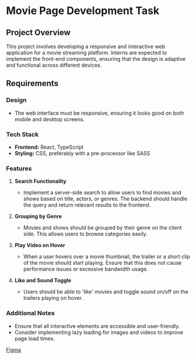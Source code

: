 # Movie Page Development Task

## Project Overview
This project involves developing a responsive and interactive web application for a movie streaming platform. Interns are expected to implement the front-end components, ensuring that the design is adaptive and functional across different devices.

## Requirements

### Design
- The web interface must be responsive, ensuring it looks good on both mobile and desktop screens.

### Tech Stack
- **Frontend:** React, TypeScript
- **Styling:** CSS, preferably with a pre-processor like SASS 

### Features

1. **Search Functionality**
   - Implement a server-side search to allow users to find movies and shows based on title, actors, or genres. The backend should handle the query and return relevant results to the frontend.

2. **Grouping by Genre**
   - Movies and shows should be grouped by their genre on the client side. This allows users to browse categories easily.

3. **Play Video on Hover**
   - When a user hovers over a movie thumbnail, the trailer or a short clip of the movie should start playing. Ensure that this does not cause performance issues or excessive bandwidth usage.

4. **Like and Sound Toggle**
   - Users should be able to 'like' movies and toggle sound on/off on the trailers playing on hover.

### Additional Notes
- Ensure that all interactive elements are accessible and user-friendly.
- Consider implementing lazy loading for images and videos to improve page load times.

<a href="https://www.figma.com/design/bcsqNWAsxpJyZS4UV3gJk8/Movie?node-id=0%3A1&t=1LrgmHGGnP6ig8Fs-1">Figma</a>


